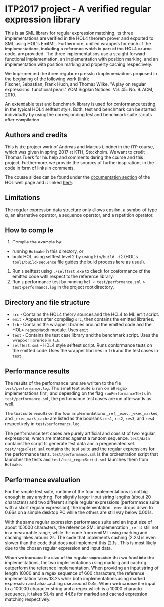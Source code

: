 <!-- https://github.com/adam-p/markdown-here/wiki/Markdown-Cheatsheet -->

# ITP2017 project - A verified regular expression library

This is an SML library for regular expression matching. Its three implementations are verified in the HOL4 theorem prover and exported to SML using HOL's EmitML. Furthermore, unified wrappers for each of the implementations, including a reference which is part of the HOL4 source code, are provided. The three implementations use a straight forward functional implementation, an implementation with position marking, and an implementation with position marking and property caching respectively.

We implemented the three regular expression implementations proposed in the beginning of the following work ([link](http://dl.acm.org/citation.cfm?id=1863594)):<br />
Fischer, Sebastian, Frank Huch, and Thomas Wilke. "A play on regular expressions: functional pearl." ACM Sigplan Notices. Vol. 45. No. 9. ACM, 2010.

An extendable test and benchmark library is used for conformance testing in the typical HOL4 selftest style. Both, test and benchmark can be started individually by using the corresponding test and benchmark suite scripts after compilation.


## Authors and credits

This is the project work of Andreas and Marcus Lindner in the ITP course, which was given in spring 2017 at KTH, Stockholm. We want to credit Thomas Tuerk for his help and comments during the course and this project. Furthermore, we provide the sources of further inspirations in the code in form of links in comments.

The course slides can be found under the [documentation section](https://hol-theorem-prover.org/#doc) of the HOL web page and is linked [here](https://hol-theorem-prover.org/hol-exercises.tar.gz).


## Limitations

The regular expression data structure only allows epsilon, a symbol of type α, an alternative operator, a sequence operator, and a repetition operator.


## How to compile

<!-- 1. Clone the repository using `git clone https://gitr.sys.kth.se/lindnera/itp2017-regexproj.git`. -->
1. Compile the example by:
  * running `Holmake` in this directory, or
  * build HOL using selftest level 2 by using `bin/build -t2` (HOL's `tools/build-sequence` file guides the build process here as usual).
1. Run a selftest using `./selftest.exe` to check for conformance of the emitted code with respect to the reference library.
1. Run a performance test by running `hol < test/performance.sml > test/performance.log` in the project root directory.


## Directory and file structure

* `src`  - Contains the HOL4 theory sources and the HOL4 to ML emit script.
* `emit` - Appears after compiling `src`, then contains the emitted libraries.
* `lib`  - Contains the wrapper libraries around the emitted code and the HOL4 `regexpMatch` module. Uses `emit`.
* `test` - Contains the test case library and the benchmark script. Uses the wrapper libraries in `lib`.
* `selftest.sml` - HOL4 style selftest script. Runs conformance tests on the emitted code. Uses the wrapper libraries in `lib` and the test cases in `test`.


## Performance results

The results of the performance runs are written to the file `test/performance.log`. The small test suite is run on all regex implementations first, and depending on the flag `runPerformanceTests` in `test/performance.sml`, the performance test cases are run afterwards as well.

The test suite results on the four implementations `_ref`, `_exec`, `_exec_marked`, and `_exec_mark_cache` are listed as the booleans `res1`, `res2`, `res3`, and `res4` respectively in `test/performance.log`.

The performance test cases are purely artificial and consist of two regular expressions, which are matched against a random sequence. `test/data` contains the script to generate test data and a pregenerated set. `test/regexTest.sml` contains the test suite and the regular expressions for the performance tests. `test/performance.sml` is the orchestration script that launches the tests and `test/test_regexScript.sml` launches them from `Holmake`.


## Performance evaluation

For the simple test suite, runtime of the four implementations is not big enough to say anything. For slightly larger input string lengths (about 20 characters) and two different simple regular expressions (performance suite with a short regular expression), the implementation `_exec` drops down to 0.66s on a simple desktop PC while the others are still way below 0.001s.

With the same regular expression performance suite and an input size of about 100000 characters, the reference SML implementation `_ref` is still not in a measurable range, while the code from emitML using marking and caching takes around 2s. The code that implements caching (2.2s) is even slower than the code that does not implement this (2.1s). This is most likely due to the chosen regular expression and input data.

When we increase the size of the regular expression that we feed into the implementations, the two implementations using marking and caching outperform the reference implementation. When providing an input string of length 10000 and a regex sequence of 600 characters, the reference implementation takes 13.2s while both implementations using marked expression and also caching use around 0.4s. When we increase the input to a 100000 character string and a regex which is a 10000 character sequence, it takes 53.4s and 44.6s for marked and cached expression matching respectively.




